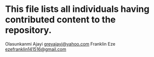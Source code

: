 # This file lists all individuals having contributed content to the repository.

Olasunkanmi Ajayi <greyajayi@yahoo.com>
Franklin Eze <ezefranklin141516@gmail.com>
